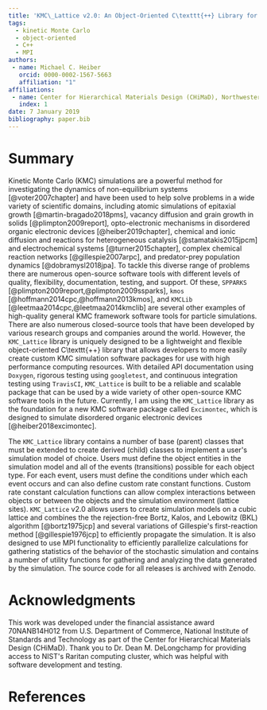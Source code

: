 ```yaml
---
title: 'KMC\_Lattice v2.0: An Object-Oriented C\texttt{++} Library for Custom Kinetic Monte Carlo Simulations'
tags:
  - kinetic Monte Carlo
  - object-oriented
  - C++
  - MPI
authors:
 - name: Michael C. Heiber
   orcid: 0000-0002-1567-5663
   affiliation: "1"
affiliations:
 - name: Center for Hierarchical Materials Design (CHiMaD), Northwestern University, Evanston, Illinois 60208, USA
   index: 1
date: 7 January 2019
bibliography: paper.bib
---
```


# Summary

Kinetic Monte Carlo (KMC) simulations are a powerful method for investigating the dynamics of non-equilibrium systems [@voter2007chapter] and have been used to help solve problems in a wide variety of scientific domains, including atomic simulations of epitaxial growth [@martin-bragado2018pms], vacancy diffusion and grain growth in solids [@plimpton2009report], opto-electronic mechanisms in disordered organic electronic devices [@heiber2019chapter], chemical and ionic diffusion and reactions for heterogeneous catalysis [@stamatakis2015jpcm] and electrochemical systems [@turner2015chapter], complex chemical reaction networks [@gillespie2007arpc], and predator-prey population dynamics [@dobramysl2018jpa]. To tackle this diverse range of problems there are numerous open-source software tools with different levels of quality, flexibility, documentation, testing, and support. Of these, ``SPPARKS`` [@plimpton2009report,@plimpton2009ssparks], ``kmos`` [@hoffmann2014cpc,@hoffmann2013kmos], and ``KMCLib`` [@leetmaa2014cpc,@leetmaa2014kmclib] are several other examples of high-quality general KMC framework software tools for particle simulations. There are also numerous closed-source tools that have been developed by various research groups and companies around the world. However, the ``KMC_Lattice`` library is uniquely designed to be a lightweight and flexible object-oriented C\texttt{++} library that allows developers to more easily create custom KMC simulation software packages for use with high performance computing resources. With detailed API documentation using ``Doxygen``, rigorous testing using ``googletest``, and continuous integration testing using ``TravisCI``, ``KMC_Lattice`` is built to be a reliable and scalable package that can be used by a wide variety of other open-source KMC software tools in the future. Currently, I am using the ``KMC_Lattice`` library as the foundation for a new KMC software package called ``Excimontec``, which is designed to simulate disordered organic electronic devices [@heiber2018excimontec].

The ``KMC_Lattice`` library contains a number of base (parent) classes that must be extended to create derived (child) classes to implement a user's simulation model of choice. Users must define the object entities in the simulation model and all of the events (transitions) possible for each object type. For each event, users must define the conditions under which each event occurs and can also define custom rate constant functions. Custom rate constant calculation functions can allow complex interactions between objects or between the objects and the simulation environment (lattice sites). ``KMC_Lattice`` v2.0 allows users to create simulation models on a cubic lattice and combines the the rejection-free Bortz, Kalos, and Lebowitz (BKL) algorithm [@bortz1975jcp] and several variations of Gillespie's first-reaction method [@gillespie1976jcp] to efficiently propagate the simulation. It is also designed to use MPI functionality to efficiently parallelize calculations for gathering statistics of the behavior of the stochastic simulation and contains a number of utility functions for gathering and analyzing the data generated by the simulation. The source code for all releases is archived with Zenodo.

# Acknowledgments

This work was developed under the financial assistance award 70NANB14H012 from U.S. Department of Commerce, National Institute of Standards and Technology as part of the Center for Hierarchical Materials Design (CHiMaD).  Thank you to Dr. Dean M. DeLongchamp for providing access to NIST's Raritan computing cluster, which was helpful with software development and testing.

# References
